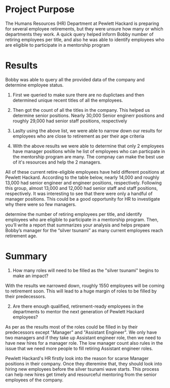 # Project Purpose
The Humans Resources (HR) Department at Pewlett Hackard is preparing for several employee retirements, but they were unsure how many or which departments they work. A quick query helped inform Bobby number of retiring employees per title, and also he was able to identify employees who are eligible to participate in a mentorship program


# Results

Bobby was able to query all the provided data of the company and determine employee status.

1. First we queried to make sure there are no duplictaes and then determined unique recent titles of all the employees.
[](!unique_titles.png)


2. Then got the count of all the titles in the company. This helped us determine senior positions. Nearly 30,000 Senior enginerr positions and roughly 29,000 had senior staff positions, respectively

[](!counts.png)


3. Laslty using the above list, we were able to narrow down our results for employees who are close to retirement as per their age criteria 
[](!retirement.png)


4. With the above results we were able to determine that only 2 employees have manager positions while he list of employees who can particpate in the mentorship program are many. The compnay can make the best use of it's resources and help the 2 managers.

All of these current retire-eligible employees have held different positions at Pewlett Hackard. According to the table below, nearly 14,000 and roughly 13,000 had senior engineer and engineer positions, respectively. Following this group, almost 13,000 and 12,000 had senior staff and staff positions, respectively. It was interesting to see that there were only a handful of manager positions. This could be a good opportunity for HR to investigate why there were so few managers.

determine the number of retiring employees per title, and identify employees who are eligible to participate in a mentorship program. Then, you’ll write a report that summarizes your analysis and helps prepare Bobby’s manager for the “silver tsunami” as many current employees reach retirement age.


# Summary 

1. How many roles will need to be filled as the "silver tsunami" begins to make an impact?

With the results we narrowed down, roughly 1550 employees will be coming to retirement soon. This will lead to a huge margin of roles to be filled by their predecessors. 


2. Are there enough qualified, retirement-ready employees in the departments to mentor the next generation of Pewlett Hackard employees?

As per as the results most of the roles could be filled in by their predecessors except "Manager" and "Assistant Engineer". We only have two managers and if they take up Assistant engineer role, then we need to have new hires for a manager role. The low manager count also rules in the issue that we need more people to fill retiring Assistant engineer roles. 


Pewlett Hackard's HR firstly look into the reason for scarse Manager positions in their company. Once they dteremine that, they should look into hiring new employees before the silver tsunami wave starts. This process can help new hires get timely and resourceful mentoring from the senior employees of the company.


